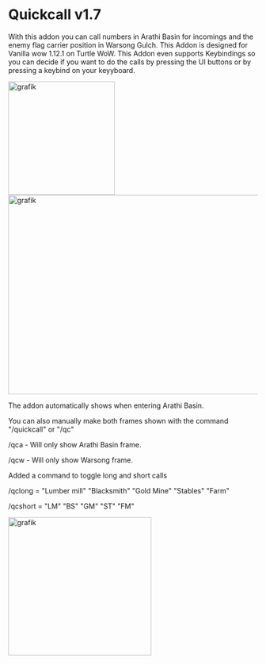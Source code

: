 # Quickcall v1.7
With this addon you can call numbers in Arathi Basin for incomings and the enemy flag carrier position in Warsong Gulch.
This Addon is designed for Vanilla wow 1.12.1 on Turtle WoW.
This Addon even supports Keybindings so you can decide if you want to do the calls by pressing the UI buttons or by pressing a keybind on your keyyboard.

<img width="215" height="229" alt="grafik" src="https://github.com/user-attachments/assets/7f586b0a-15ce-43d3-9ece-14fed156c6b3" />




<img width="786" height="402" alt="grafik" src="https://github.com/user-attachments/assets/c824de9d-65e2-4794-afdf-8202c4276f59" />


The addon automatically shows when entering Arathi Basin.

You can also manually make both frames shown with the command "/quickcall" or "/qc"

/qca - Will only show Arathi Basin frame.

/qcw - Will only show Warsong frame.

Added a command to toggle long and short calls

/qclong = "Lumber mill" "Blacksmith" "Gold Mine" "Stables" "Farm"

/qcshort = "LM" "BS" "GM" "ST" "FM"

<img width="289" height="279" alt="grafik" src="https://github.com/user-attachments/assets/7abd23ed-164c-4edd-ae2f-5405b4c18d19" />
